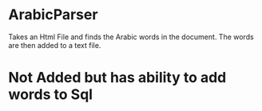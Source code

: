 # ArabicParser
Takes an Html File and finds the Arabic words in the document. The words are then added to a text file. 

<h1>Not Added but has ability to add words to Sql</h1>
